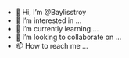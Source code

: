 - 👋 Hi, I’m @Baylisstroy
- 👀 I’m interested in ...
- 🌱 I’m currently learning ...
- 💞️ I’m looking to collaborate on ...
- 📫 How to reach me ...

<!---
Baylisstroy/Baylisstroy is a ✨ special ✨ repository because its `README.md` (this file) appears on your GitHub profile.
You can click the Preview link to take a look at your changes.
--->
